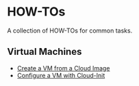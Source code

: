 # HOW-TOs

A collection of HOW-TOs for common tasks.

## Virtual Machines

- [Create a VM from a Cloud Image](howtos/cloud-image/README.md)
- [Configure a VM with Cloud-Init](howtos/cloud-init/README.md)
